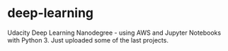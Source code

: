 # deep-learning
Udacity Deep Learning Nanodegree - using AWS and Jupyter Notebooks with Python 3.
Just uploaded some of the last projects.
